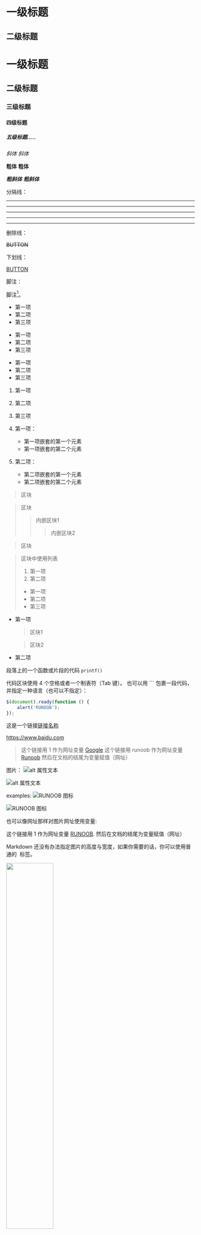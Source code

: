 一级标题
========

二级标题
--------

# 一级标题

## 二级标题

### 三级标题

#### 四级标题

##### 五级标题.....

*斜体*
_斜体_

**粗体**
__粗体__

***粗斜体***
___粗斜体___

分隔线：
***
---

* * *
- - -

******

删除线：

~~BUTTON~~

下划线：

<u>BUTTON</u>

脚注：

脚注[^RUNOOB]。

[^RUNOOB]: 这是脚注！


* 第一项
* 第二项
* 第三项

+ 第一项
+ 第二项
+ 第三项


- 第一项
- 第二项
- 第三项

1. 第一项
2. 第二项
3. 第三项

1. 第一项：
    - 第一项嵌套的第一个元素
    - 第一项嵌套的第二个元素
2. 第二项：
    - 第二项嵌套的第一个元素
    - 第二项嵌套的第二个元素

> 区块

> 区块
>> 内嵌区块1
>>> 内嵌区块2

>区块

> 区块中使用列表
> 1. 第一项
> 2. 第二项
> + 第一项
> + 第二项
> + 第三项

* 第一项
    > 区块1

    > 区块2
* 第二项

段落上的一个函数或片段的代码 `printf()`

代码区块使用 4 个空格或者一个制表符（Tab 键）。
也可以用 ``` 包裹一段代码，并指定一种语言（也可以不指定）：
```javascript
$(document).ready(function () {
    alert('RUNOOB');
});
```
这是一个链接[链接名称](https://www.baidu.com)

<https://www.baidu.com>

>这个链接用 1 作为网址变量 [Google][1]
>这个链接用 runoob 作为网址变量 [Runoob][runoob]
>然后在文档的结尾为变量赋值（网址）
>> [1]: http://www.google.com/
>> [runoob]: http://www.runoob.com/

图片：
![alt 属性文本](图片地址)

![alt 属性文本](图片地址 "可选标题")

examples:
![RUNOOB 图标](http://static.runoob.com/images/runoob-logo.png)

![RUNOOB 图标](http://static.runoob.com/images/runoob-logo.png "RUNOOB")

也可以像网址那样对图片网址使用变量:

这个链接用 1 作为网址变量 [RUNOOB][1].
然后在文档的结尾为变量赋值（网址）

[1]: http://static.runoob.com/images/runoob-logo.png

Markdown 还没有办法指定图片的高度与宽度，如果你需要的话，你可以使用普通的 <img> 标签。

<img src="http://static.runoob.com/images/runoob-logo.png" width="50%">

Markdown 制作表格使用 | 来分隔不同的单元格，使用 - 来分隔表头和其他行。

|  表头   | 表头  |
| -----  | ----  |
| 单元格  | 单元格 |
| 单元格  | 单元格 |

我们可以设置表格的对齐方式：
> -: 设置内容和标题栏居右对齐。

>:- 设置内容和标题栏居左对齐。

>:-: 设置内容和标题栏居中对齐。

examples:
| 左对齐 | 右对齐 | 居中对齐 |
| :-----| ----: | :----: |
| 单元格 | 单元格 | 单元格 |
| 单元格 | 单元格 | 单元格 |



不在 Markdown 涵盖范围之内的标签，都可以直接在文档里面用 HTML 撰写。

> 使用 <kbd>Ctrl</kbd>+<kbd>Alt</kbd>+<kbd>Del</kbd> 重启电脑

## Markdown 使用了很多特殊符号来表示特定的意义，如果需要显示特定的符号则需要使用转义字符，Markdown 使用反斜杠转义特殊字符

**文本加粗**

\*\* 正常显示星号 \*\*


* Markdown Preview Enhanced 使用 KaTeX 或者 MathJax 来渲染数学表达式。

* KaTeX 拥有比 MathJax 更快的性能，但是它却少了很多 MathJax 拥有的特性。你可以查看 KaTeX supported functions/symbols 来了解 KaTeX 支持那些符号和函数。

* 默认下的分隔符：

> \$...\$ 或者 \(...\) 中的数学表达式将会在行内显示。

> \$$...\$$ 或者 \[...\] 或者 ```math 中的数学表达式将会在块内显示。

> $$
\begin{Bmatrix}
   a & b \\
   c & d
\end{Bmatrix}
$$

> $$
\begin{CD}
   A @>a>> B \\
@VbVV @AAcA \\
   C @= D
\end{CD}
$$



1、横向流程图源码格式：

```mermaid
graph LR
A[方形] -->B(圆角)
    B --> C{条件a}
    C -->|a=1| D[结果1]
    C -->|a=2| E[结果2]
    F[横向流程图]
```
2、竖向流程图源码格式：

```mermaid
graph TD
A[方形] --> B(圆角)
    B --> C{条件a}
    C --> |a=1| D[结果1]
    C --> |a=2| E[结果2]
    F[竖向流程图]
```
3、标准流程图源码格式：

```flow
st=>start: 开始框
op=>operation: 处理框
cond=>condition: 判断框(是或否?)
sub1=>subroutine: 子流程
io=>inputoutput: 输入输出框
e=>end: 结束框
st->op->cond
cond(yes)->io->e
cond(no)->sub1(right)->op
```
4、标准流程图源码格式（横向）：

```flow
st=>start: 开始框
op=>operation: 处理框
cond=>condition: 判断框(是或否?)
sub1=>subroutine: 子流程
io=>inputoutput: 输入输出框
e=>end: 结束框
st(right)->op(right)->cond
cond(yes)->io(bottom)->e
cond(no)->sub1(right)->op
```
5、UML时序图源码样例：

```sequence
对象A->对象B: 对象B你好吗?（请求）
Note right of 对象B: 对象B的描述
Note left of 对象A: 对象A的描述(提示)
对象B-->对象A: 我很好(响应)
对象A->对象B: 你真的好吗？
```
6、UML时序图源码复杂样例：

```sequence
Title: 标题：复杂使用
对象A->对象B: 对象B你好吗?（请求）
Note right of 对象B: 对象B的描述
Note left of 对象A: 对象A的描述(提示)
对象B-->对象A: 我很好(响应)
对象B->小三: 你好吗
小三-->>对象A: 对象B找我了
对象A->对象B: 你真的好吗？
Note over 小三,对象B: 我们是朋友
participant C
Note right of C: 没人陪我玩
```
7、UML标准时序图样例：

```mermaid
%% 时序图例子,-> 直线，-->虚线，->>实线箭头
  sequenceDiagram
    participant 张三
    participant 李四
    张三->王五: 王五你好吗？
    loop 健康检查
        王五->王五: 与疾病战斗
    end
    Note right of 王五: 合理 食物 <br/>看医生...
    李四-->>张三: 很好!
    王五->李四: 你怎么样?
    李四-->王五: 很好!
```
8、甘特图样例：

```mermaid
%% 语法示例
        gantt
        dateFormat  YYYY-MM-DD
        title 软件开发甘特图
        section 设计
        需求                      :done,    des1, 2014-01-06,2014-01-08
        原型                      :active,  des2, 2014-01-09, 3d
        UI设计                     :         des3, after des2, 5d
    未来任务                     :         des4, after des3, 5d
        section 开发
        学习准备理解需求                      :crit, done, 2014-01-06,24h
        设计框架                             :crit, done, after des2, 2d
        开发                                 :crit, active, 3d
        未来任务                              :crit, 5d
        耍                                   :2d
        section 测试
        功能测试                              :active, a1, after des3, 3d
        压力测试                               :after a1  , 20h
        测试报告                               : 48h
```

